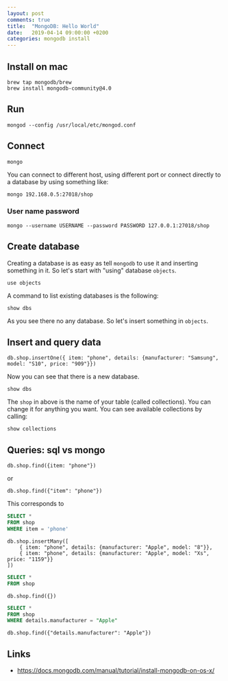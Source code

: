 ```yaml
---
layout: post
comments: true
title:  "MongoDB: Hello World"
date:   2019-04-14 09:00:00 +0200
categories: mongodb install
---
```



## Install on mac

``` shell
brew tap mongodb/brew
brew install mongodb-community@4.0
```

## Run

``` shell
mongod --config /usr/local/etc/mongod.conf
```

## Connect

``` shell
mongo
```

You can connect to different host, using different port or connect directly to a database by using
something like:

``` shell
mongo 192.168.0.5:27018/shop
```

### User name password

``` shell
mongo --username USERNAME --password PASSWORD 127.0.0.1:27018/shop
```

## Create database

Creating a database is as easy as tell `mongodb` to use it and inserting something in it.
So let's start with "using" database `objects`.

``` shell
use objects
```

A command to list existing databases is the following:

``` shell
show dbs
```
As you see there no any database. So let's insert something in `objects`.

## Insert and query data

``` shell
db.shop.insertOne({ item: "phone", details: {manufacturer: "Samsung", model: "S10", price: "909"}})
```
Now you can see that there is a new database.
``` shell
show dbs
```
The `shop` in above is the name of your table (called collections). 
You can change it for anything you want. You can see available collections by calling:

``` shell
show collections
```

## Queries: sql vs mongo

``` shell
db.shop.find({item: "phone"})
```
or
``` shell
db.shop.find({"item": "phone"})
```

This corresponds to
``` sql
SELECT * 
FROM shop
WHERE item = 'phone'
```

``` shell
db.shop.insertMany([
    { item: "phone", details: {manufacturer: "Apple", model: "8"}},
    { item: "phone", details: {manufacturer: "Apple", model: "Xs", price: "1159"}}
])
```


``` sql
SELECT * 
FROM shop
```

``` shell
db.shop.find({})
```


``` sql
SELECT * 
FROM shop
WHERE details.manufacturer = "Apple"
```

``` shell
db.shop.find({"details.manufacturer": "Apple"})
```

## Links


* <https://docs.mongodb.com/manual/tutorial/install-mongodb-on-os-x/>
